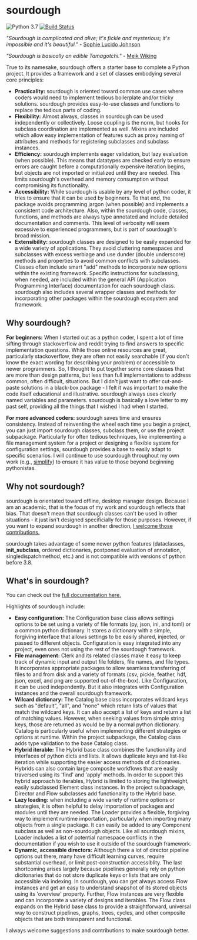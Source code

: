 # sourdough

![Python 3.7](https://img.shields.io/badge/python-3.7-blue.svg)
[![Build Status](https://img.shields.io/travis/with_precedent/sourdough.svg)](https://travis-ci.org/with_precedent/sourdough)

<em>"Sourdough is complicated and alive; it's fickle and mysterious; it's impossible and it's beautiful."</em> - [Sophie Lucido Johnson](https://www.bonappetit.com/story/sourdough-starter-love-letter)

<em>"Sourdough is basically an edible Tamagotchi."</em> - [Meik Wiking](https://us.gozney.com/blogs/academy/how-to-make-a-sourdough-starter)

True to its namesake, sourdough offers a starter base to complete a Python project. It provides a framework and a set of classes embodying several core principles:

* **Practicality:** sourdough is oriented toward common use cases where coders would need to implement tedious boilerplate and/or tricky solutions. sourdough provides easy-to-use classes and functions to replace the tedious parts of coding.
* **Flexibility:** Almost always, classes in sourdough can be used independently or collectively. Loose coupling is the norm, but hooks for subclass coordination are implemented as well. Mixins are included which allow easy implementation of features such as proxy naming of attributes and methods for registering subclasses and subclass instances.
* **Efficiency:** sourdough implements eager validation, but lazy evaluation (when possible). This means that datatypes are checked early to ensure errors are caught before a computationally expensive iteration begins, but objects are not imported or initialized until they are needed. This limits sourdough's overhead and memory consumption without compromising its functionality.
* **Accessibility:** While sourdough is usable by any level of python coder, it tries to ensure that it can be used by beginners. To that end, the package avoids programming jargon (when possible) and implements a consistent code architecture. Also, within the sourdough code, classes, functions, and methods are always type annotated and include detailed documentation and comments. This level of verbosity will seem excessive to experienced programmers, but is part of sourdough's broad mission.
* **Extensibility:** sourdough classes are designed to be easily expanded for a wide variety of applications. They avoid cluttering namespaces and subclasses with excess verbiage and use dunder (double underscore) methods and properties to avoid common conflicts with subclasses. Classes often include smart "add" methods to incorporate new options within the existing framework. Specific instructions for subclassing, when needed, are included within the general API (Application Programming Interface) documentation for each sourdough class. sourdough also includes several wrapper classes and methods for incorporating other packages within the sourdough ecosystem and framework.


## Why sourdough?

**For beginners:** When I started out as a python coder, I spent a lot of time sifting through stackoverflow and reddit trying to find answers to specific implementation questions. While those online resources are great, particularly stackoverflow, they are often not easily searchable (if you don't know the exact wording for describing your problem) or accessible to newer programmers. So, I thought to put together some core classes that are more than design patterns, but less than full implementations to address common, often difficult, situations. But I didn't just want to offer cut-and-paste solutions in a black-box package - I felt it was important to make the code itself educational and illustrative. sourdough always uses clearly named variables and parameters. sourdough is basically a love letter to my past self, providing all the things that I wished I had when I started.

**For more advanced coders:** sourdough saves time and ensures consistency. Instead of reinventing the wheel each time you begin a project, you can just import sourdough classes, subclass them, or use the project subpackage. Particularly for often tedious techniques, like implementing a file management system for a project or designing a flexible system for configuration settings, sourdough provides a base to easily adapt to specific scenarios. I will continue to use sourdough throughout my own work (e.g., [simplify](https://www.github.com/WithPrecedent/simplify)) to ensure it has value to those beyond beginning pythonistas.

## Why not sourdough?

sourdough is orientated toward offline, desktop manager design. Because I am an academic, that is the focus of my work and sourdough reflects that bias. That doesn't mean that sourdough classes can't be used in other situations - it just isn't designed specificially for those purposes. However, if you want to expand sourdough in another direction, [I welcome those contributions.](https://github.com/WithPrecedent/sourdough/contributors_guide.md)

sourdough takes advantage of some newer python features (dataclasses, __init_subclass__, ordered dictionaries, postponed evaluation of annotation, singledispatchmethod,
etc.) and is not compatible with versions of python before 3.8.

## What's in sourdough?

You can check out the [full documentation here.](https://sourdough.readthedocs.io/en/latest/)

Highlights of sourdough include:

* **Easy configuration:** The Configuration base class allows settings options to be set using a variety of file formats (py, json, ini, and toml) or a common python dictionary. It stores a dictionary with a simple, forgiving interface that allows settings to be easily shared, injected, or passed to different objects. Configuration is easy integrated into any project, even ones not using the rest of the sourdough framework.
* **File management:** Clerk and its related classes make it easy to keep track of dynamic input and output file folders, file names, and file types. It incorporates appropriate packages to allow seamless transferring of files to and from disk and a variety of formats (csv, pickle, feather, hdf, json, excel, and png are supported out-of-the-box). Like Configuration, it can be used independently. But it also integrates with Configuration instances and the overall sourdough framework.
* **Wilcard dictionary:** The Catalog base class incorporates wildcard keys such as "default", "all", and "none" which return lists of values that match the wildcard keys. It can also accept a list of keys and return a list of matching values. However, when seeking values from simple string keys, those are returned as would be by a normal python dictionary. Catalog is particularly useful when implementing different strategies or options at runtime. Within the project subpackage, the Catalog class adds type validation to the base Catalog class.
* **Hybrid iterable:** The Hybrid base class combines the functionality and interfaces of python dicts and lists. It allows duplicate keys and list-like iteration while supporting the easier access methods of dictionaries. Hybrids can also contain large composite workflows that are easily traversed using its 'find' and 'apply' methods. In order to support this hybrid approach to iterables, Hybrid is limited to storing the lightweight, easily subclassed Element class instances. In the project subpackage, Director and Flow subclasses add functionality to the Hybrid base.
* **Lazy loading:** when including a wide variety of runtime options or strategies, it is often helpful to delay importation of packages and modules until they are needed. The Loader provides a flexible, forgiving way to implement runtime importation, particularly when importing many objects from a single package. It can easily be added to any Component subclass as well as non-sourdough objects. Like all sourdough mixins, Loader includes a list of potential namespace conflicts in the documentation if you wish to use it outside of the sourdough framework.
* **Dynamic, accessible directors:** Although there a lot of director pipeline options out there, many have difficult learning curves, require substantial overhead, or limit post-construction accessiblity. The last shortcoming arises largely because pipelines generally rely on python dicitonaries that do not store duplicate keys or lists that are only accessible via indexing. In sourdough, you can get always access Flow instances and get an easy to understand snapshot of its stored objects using its 'overview' property. Further, Flow instances are very flexible and can incorporate a variety of designs and iterables. The Flow class expands on the Hybrid base class to provide a straightforward, universal way to construct pipelines, graphs, trees, cycles, and other composite objects that are both transparent and functional.

I always welcome suggestions and contributions to make sourdough better.
